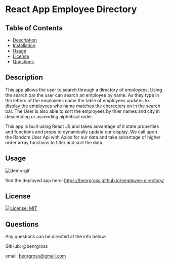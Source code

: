 # React App Employee Directory

## Table of Contents

- [Description](#description)
- [Installation](#installation)
- [Usage](#usage)
- [License](#license)
- [Questions](#questions)

## Description

This app allows the user to search through a directory of employees. Using the search bar the user can search an employee by name. As they type in the letters of the employees name the table of employees updates to display the employees who name matches the charecters on in the search bar. The User is also able to sort the employees by thier names and city in descending or ascending alphetical order.

This app is built using React JS and takes advantage of it state properties and functions and props to dynamically update our display. We call upon the Random User Api with Axios for our data and take advantage of higher order array functions to filter and sort the data.

## Usage

![demo-gif](/public/employee-dir.gif)

find the deployed app here: https://benrgross.github.io/employee-directory/

## License

[![License: MIT](https://img.shields.io/badge/License-MIT-yellow.svg)](https://opensource.org/licenses/MIT)

## Questions

Any questions can be directed at the info below:

GitHub: @benrgross

email: benrgross@gmail.com
